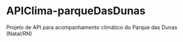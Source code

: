 # APIClima-parqueDasDunas
Projeto de API para acompanhamento climático do Parque das Dunas (Natal/RN)
